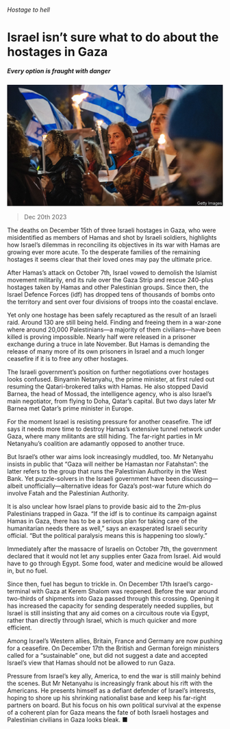 ###### Hostage to hell

# Israel isn’t sure what to do about the hostages in Gaza 

##### Every option is fraught with danger 

![image](images/20231223_MAP004.jpg) 

> Dec 20th 2023 

The deaths on December 15th of three Israeli hostages in Gaza, who were misidentified as members of Hamas and shot by Israeli soldiers, highlights how Israel’s dilemmas in reconciling its objectives in its war with Hamas are growing ever more acute. To the desperate families of the remaining hostages it seems clear that their loved ones may pay the ultimate price. 

After Hamas’s attack on October 7th, Israel vowed to demolish the Islamist movement militarily, end its rule over the Gaza Strip and rescue 240-plus hostages taken by Hamas and other Palestinian groups. Since then, the Israel Defence Forces (idf) has dropped tens of thousands of bombs onto the territory and sent over four divisions of troops into the coastal enclave.


Yet only one hostage has been safely recaptured as the result of an Israeli raid. Around 130 are still being held. Finding and freeing them in a war-zone where around 20,000 Palestinians—a majority of them civilians—have been killed is proving impossible. Nearly half were released in a prisoner exchange during a truce in late November. But Hamas is demanding the release of many more of its own prisoners in Israel and a much longer ceasefire if it is to free any other hostages. 

The Israeli government’s position on further negotiations over hostages looks confused. Binyamin Netanyahu, the prime minister, at first ruled out resuming the Qatari-brokered talks with Hamas. He also stopped David Barnea, the head of Mossad, the intelligence agency, who is also Israel’s main negotiator, from flying to Doha, Qatar’s capital. But two days later Mr Barnea met Qatar’s prime minister in Europe. 

For the moment Israel is resisting pressure for another ceasefire. The idf says it needs more time to destroy Hamas’s extensive tunnel network under Gaza, where many militants are still hiding. The far-right parties in Mr Netanyahu’s coalition are adamantly opposed to another truce. 

But Israel’s other war aims look increasingly muddled, too. Mr Netanyahu insists in public that “Gaza will neither be Hamastan nor Fatahstan”: the latter refers to the group that runs the Palestinian Authority in the West Bank. Yet puzzle-solvers in the Israeli government have been discussing—albeit unofficially—alternative ideas for Gaza’s post-war future which do involve Fatah and the Palestinian Authority. 

It is also unclear how Israel plans to provide basic aid to the 2m-plus Palestinians trapped in Gaza. “If the idf is to continue its campaign against Hamas in Gaza, there has to be a serious plan for taking care of the humanitarian needs there as well,” says an exasperated Israeli security official. “But the political paralysis means this is happening too slowly.”

Immediately after the massacre of Israelis on October 7th, the government declared that it would not let any supplies enter Gaza from Israel. Aid would have to go through Egypt. Some food, water and medicine would be allowed in, but no fuel. 

Since then, fuel has begun to trickle in. On December 17th Israel’s cargo-terminal with Gaza at Kerem Shalom was reopened. Before the war around two-thirds of shipments into Gaza passed through this crossing. Opening it has increased the capacity for sending desperately needed supplies, but Israel is still insisting that any aid comes on a circuitous route via Egypt, rather than directly through Israel, which is much quicker and more efficient.

Among Israel’s Western allies, Britain, France and Germany are now pushing for a ceasefire. On December 17th the British and German foreign ministers called for a “sustainable” one, but did not suggest a date and accepted Israel’s view that Hamas should not be allowed to run Gaza. 

Pressure from Israel’s key ally, America, to end the war is still mainly behind the scenes. But Mr Netanyahu is increasingly frank about his rift with the Americans. He presents himself as a defiant defender of Israel’s interests, hoping to shore up his shrinking nationalist base and keep his far-right partners on board. But his focus on his own political survival at the expense of a coherent plan for Gaza means the fate of both Israeli hostages and Palestinian civilians in Gaza looks bleak. ■

